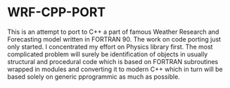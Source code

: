 # WRF-CPP-PORT
This is an attempt to port to C++ a part of famous Weather Research and Forecasting model written in FORTRAN 90. 
The work on code porting just only started. I concentrated my effort on Physics library first.
The most complicated problem will surely be identification of objects in usually structural and
procedural code which is based on FORTRAN subroutines wrapped in modules and converting it to
modern C++ which in turn will be based solely on generic pprogrammic as much as possible.
